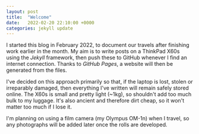 ```yaml
---
layout: post
title:  "Welcome"
date:   2022-02-20 22:10:00 +0000
categories: jekyll update
---
```


I started this blog in February 2022, to document our travels after finishing work earlier in the month. My aim is to write posts on a ThinkPad X60s using the *Jekyll* framework, then push these to GitHub whenever I find an internet connection. Thanks to *GitHub Pages*, a website will then be generated from the files.

I've decided on this approach primarily so that, if the laptop is lost, stolen or irreparably damaged, then everything I've written will remain safely stored online. The X60s is small and pretty light (~1kg), so shouldn't add too much bulk to my luggage. It's also ancient and therefore dirt cheap, so it won't matter too much if I lose it.

I'm planning on using a film camera (my Olympus OM-1n) when I travel, so any photographs will be added later once the rolls are developed.
